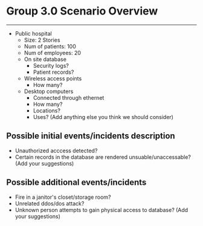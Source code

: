 # Group 3.0 Scenario Overview
---

* Public hospital
  * Size: 2 Stories
  * Num of patients: 100
  * Num of employees: 20
  * On site database
    * Security logs?
    * Patient records?
  * Wireless access points
    * How many?
  * Desktop computers
    * Connected through ethernet
    * How many?
    * Locations?
    * Uses?
  (Add anything else you think we should consider)

## Possible initial events/incidents description

  * Unauthorized acccess detected?
  * Certain records in the database are rendered unsuable/unaccessable?
  (Add your suggestions)

## Possible additional events/incidents

  * Fire in a janitor's closet/storage room?
  * Unrelated ddos/dos attack?
  * Unknown person attempts to gain physical access to database?
  (Add your suggestions)
